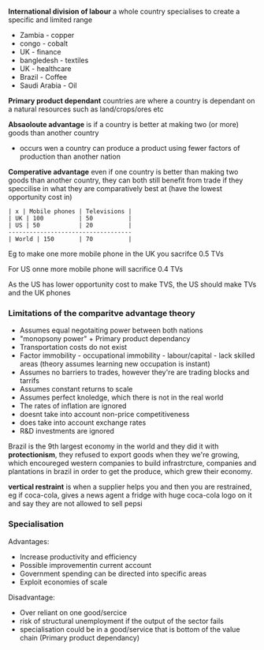 **International division of labour** a whole country specialises to create a specific and limited range

- Zambia - copper
- congo - cobalt
- UK - finance
- bangledesh - textiles
- UK - healthcare
- Brazil - Coffee
- Saudi Arabia - Oil

**Primary product dependant** countries are where a country is dependant on a natural resources such as land/crops/ores etc

**Absaoloute advantage** is if a country is better at making two (or more) goods than another country

- occurs wen a country can produce a product using fewer factors of production than another nation

**Comperative advantage** even if one country is better than making two goods than another country, they can both still benefit from trade if they speccilise in what they are comparatively best at (have the lowest opportunity cost in)



```
| x | Mobile phones | Televisions |
| UK | 100          | 50          |
| US | 50           | 20          |
-----------------------------------
| World | 150       | 70          | 
```

Eg to make one more mobile phone in the UK you sacrifce 0.5 TVs

For US onne more mobile phone will sacrifice 0.4 TVs

As the US has lower opportunity cost to make TVS, the US should make TVs and the UK phones


### Limitations of the comparitve advantage theory

- Assumes equal negotaiting power between both nations
- "monopsony power" + Primary product dependancy
- Transportation costs do not exist
- Factor immobility - occupational immobility  - labour/capital - lack skilled areas (theory assumes learning new occupation is instant)
- Assumes no barriers to trades, however they're are trading blocks and tarrifs
- Assumes constant returns to scale
- Assumes perfect knoledge, which there is not in the real world
- The rates of inflation are ignored
- doesnt take into account non-price competitiveness 
- does take into account exchange rates
- R&D investments are ignored

Brazil is the 9th largest economy in the world and they did it with **protectionism**, they refused to export goods when they we're growing, which encoureged western companies to build infrastrcture, companies and plantations in brazil in order to get the produce, which grew their economy.

**vertical restraint** is when a supplier helps you and then you are restrained, eg if coca-cola, gives a news agent a fridge with huge coca-cola logo on it and say they are not allowed to sell pepsi

### Specialisation

Advantages:
- Increase productivity and efficiency
- Possible improvementin current account
- Government spending can be directed into specific areas
- Exploit economies of scale

Disadvantage:
- Over reliant on one good/sercice
- risk of structural unemployment if the output of the sector fails
- specialisation could be in a good/service that is bottom of the value chain (Primary product dependancy)